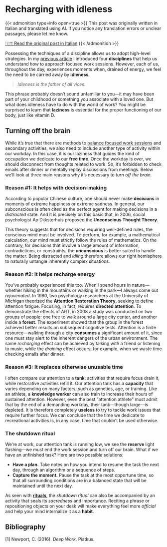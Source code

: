 # Recharging with idleness

{{< admonition type=info open=true >}}
This post was originally written in Italian and translated using AI. If you notice any translation errors or unclear passages, please let me know.

[🇮🇹 Read the original post in Italian](/rigenerarsi-con-lozio/)
{{< /admonition >}}


Possessing the techniques of a discipline allows us to adopt high-level strategies. In my [previous article](/blog/posts/le-quattro-discipline-dellesecuzione/) I introduced four **disciplines** that help us understand *how* to approach focused work sessions. However, each of us, throughout the day, experiences moments when, drained of energy, we feel the need to be carried away by **idleness**.

> *Idleness is the father of all vices.*

This phrase probably doesn’t sound unfamiliar to you—it may have been part of your childhood or something you associate with a loved one. But what does idleness have to do with the world of work? You might be surprised to learn that **laziness** is essential for the proper functioning of our body, just like vitamin D.

## Turning off the brain

While it’s true that there are methods to [balance focused work sessions](/blog/posts/strategie-per-dosare-la-concentrazione/) and secondary activities, we also need to include another type of activity within our workday. In this case, it is our laziness that guides the kind of occupation we dedicate to our **free time**. Once the workday is over, we should disconnect from thoughts related to work. So, it’s forbidden to check emails after dinner or mentally replay discussions from meetings. Below we’ll look at three main reasons why it’s necessary to *turn off the brain.*

### Reason #1: It helps with decision-making

According to popular Chinese culture, one should never make **decisions** in moments of extreme happiness or extreme sadness. In general, our subconscious is often cited as the perfect agent for making decisions in a *distracted* state. And it is precisely on this basis that, in 2006, social psychologist Ap Dijksterhuis proposed the **Unconscious Thought Theory**.

This theory suggests that for decisions requiring well-defined rules, the conscious mind must be involved. To perform, for example, a mathematical calculation, our mind must strictly follow the rules of mathematics. On the contrary, for decisions that involve a large amount of information, contradictions, or constraints, the **unconscious** is better suited to handle the matter. Being distracted and *idling* therefore allows our right hemisphere to naturally untangle inherently complex situations.

### Reason #2: It helps recharge energy

You’ve probably experienced this too. When I spend hours in nature—whether hiking in the mountains or walking in the park—I always come out *rejuvenated*. In 1980, two psychology researchers at the University of Michigan theorized the **Attention Restoration Theory**, seeking to define attention fatigue. Focusing, in fact, requires **directed attention**. To demonstrate the effects of ART, in 2008 a study was conducted on two groups of people: one free to walk around a large city center, and another inside a **forest**. The experiment showed that the group in the forest achieved better results on subsequent cognitive tests. Attention is a finite resource—walking through a city **consumes** a significant amount of it, since one must stay alert to the inherent dangers of the urban environment. The same *recharging* effect can be achieved by talking with a friend or listening to music, while the *draining* effect occurs, for example, when we waste time checking emails after dinner.

### Reason #3: It replaces otherwise unusable time

I often compare our attention to a **tank**: activities that require focus drain it, while restorative activities refill it. Our attention tank has a **capacity** that varies depending on many factors, such as genetics, age, or training. Like an athlete, a **knowledge worker** can also train to increase their hours of sustained attention. However, even the best “attention athlete” must admit that by the end of a demanding workday, their tank—though large—is depleted. It is therefore completely **useless** to try to tackle work issues that require further focus. We can conclude that the time we dedicate to recreational activities is, in any case, time that couldn’t be used otherwise.

### The shutdown ritual

We’re at work, our attention tank is running low, we see the **reserve** light flashing—we must end the work session and turn off our brain. What if we have an unfinished task? Here are two possible solutions:

* **Have a plan.** Take notes on how you intend to resume the task the next day, through an algorithm or a sequence of steps.
* **Capture the moment.** Pause the task at the most opportune time, so that all surrounding conditions are in a balanced state that will be maintained until the next day.

As seen with [**rituals**](/blog/posts/il-rito-della-concentrazione/), the *shutdown ritual* can also be accompanied by an activity that seals its *sacredness* and importance. Reciting a phrase or repositioning objects on your desk will make everything feel more *official* and help your mind internalize it as a **habit**.

## Bibliography

[1] Newport, C. (2016). *Deep Work*. Piatkus.


